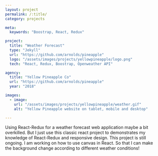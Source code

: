 ```yaml
---
layout: project
permalink: /:title/
category: projects

meta:
  keywords: "Boostrap, React, Redux"

project:
  title: "Weather Forecast"
  type: "Jekyll"
  url: "https://github.com/arnolds/pineapple"
  logo: "/assets/images/projects/yellowpineapple/logo.png"
  tech: "React, Redux, Boostrap, Openweather API"

agency:
  title: "Yellow Pineapple Co"
  url: "https://github.com/arnolds/pineapple"
  year: "2018"

images:
  - image:
    url: "/assets/images/projects/yellowpineapple/weather.gif"
    alt: "Yellow Pineapple website on tablet, mobile and desktop"
 
---
```

<p>Using React-Redux for a weather forecast web application maybe a bit overkilled. But I just use this classic react project to demonstrates my knowledge of React-Redux and responsive design. This project is still ongoing. I am working on how to use canvas in React. So that I can make the background change according to different weather conditions!</p>
